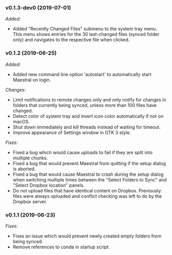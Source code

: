 ### v0.1.3-dev0 (2019-07-01)

_Added:_

- Added "Recently Changed Files" submenu to the system tray menu. This menu shows 
  entries for the 30 last-changed files (synced folder only) and navigates to the 
  respective file when clicked.

### v0.1.2 (2019-06-25)

_Added:_

- Added new command line option 'autostart' to automatically start Maestral on login.

_Changes:_

- Limit notifications to remote changes only and only notify for changes in folders that
  currently being synced, unless more than 100 files have changed.
- Detect color of system tray and invert icon color automatically if not on macOS.
- Shut down immediately and kill threads instead of waiting for timeout.
- Improve appearance of Settings window in GTK 3 style.

_Fixes:_

- Fixed a bug which would cause uploads to fail if they are split into multiple chunks.
- Fixed a bug that would prevent Maestral from quitting if the setup dialog is aborted.
- Fixed a bug that would cause Maestral to crash during the setup dialog when switching
  multiple times between the "Select Folders to Sync" and "Select Dropbox location" panels.
- Do not upload files that have identical content on Dropbox. Previously: files were 
  always uploaded and conflict checking was left to do by the Dropbox server.

### v0.1.1 (2019-06-23)

_Fixes:_

- Fixes an issue which would prevent newly created empty folders from being synced.
- Remove references to conda in startup script.
